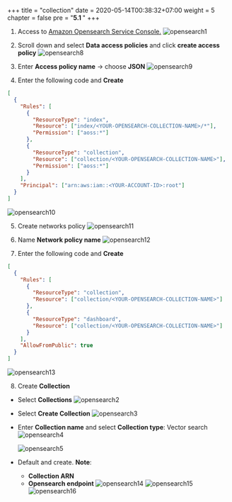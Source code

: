 +++
title = "collection"
date = 2020-05-14T00:38:32+07:00
weight = 5
chapter = false
pre = "<b>5.1 </b>"
+++

1. Access to [Amazon Opensearch Service Console.](https://us-east-1.console.aws.amazon.com/aos/home?region=us-east-1#opensearch)
   ![opensearch1](/images/5/opensearch1.png?width=90pc)

2. Scroll down and select **Data access policies** and click **create access policy**
    ![opensearch8](/images/5/opensearch8.png?width=90pc)

3. Enter **Access policy name** -> choose **JSON**
    ![opensearch9](/images/5/opensearch9.png?width=90pc)

4. Enter the following code and **Create**
```json
[
  {
    "Rules": [
      {
        "ResourceType": "index",
        "Resource": ["index/<YOUR-OPENSEARCH-COLLECTION-NAME>/*"],
        "Permission": ["aoss:*"]
      },
      {
        "ResourceType": "collection",
        "Resource": ["collection/<YOUR-OPENSEARCH-COLLECTION-NAME>"],
        "Permission": ["aoss:*"]
      }
    ],
    "Principal": ["arn:aws:iam::<YOUR-ACCOUNT-ID>:root"]
  }
]
```

![opensearch10](/images/5/opensearch10.png?width=91pc)


5. Create networks policy
    ![opensearch11](/images/5/opensearch11.png?width=90pc)

6. Name **Network policy name**
    ![opensearch12](/images/5/opensearch12.png?width=90pc)

7. Enter the following code and **Create**
```json
[
  {
    "Rules": [
      {
        "ResourceType": "collection",
        "Resource": ["collection/<YOUR-OPENSEARCH-COLLECTION-NAME>"]
      },
      {
        "ResourceType": "dashboard",
        "Resource": ["collection/<YOUR-OPENSEARCH-COLLECTION-NAME>"]
      }
    ],
    "AllowFromPublic": true
  }
]
```
![opensearch13](/images/5/opensearch13.png?width=90pc)


8. Create **Collection**
- Select **Collections**
    ![opensearch2](/images/5/opensearch2.png?width=90pc)

- Select **Create Collection**
    ![opensearch3](/images/5/opensearch3.png?width=90pc)

- Enter **Collection name** and select **Collection type**: Vector search
    ![opensearch4](/images/5/opensearch4.png?width=91pc)

    ![opensearch5](/images/5/opensearch5.png?width=90pc)

- Default and create. **Note**:
    - **Collection ARN**
    - **Opensearch endpoint**
    ![opensearch14](/images/5/opensearch14.png?width=91pc)
    ![opensearch15](/images/5/opensearch15.png?width=91pc)
    ![opensearch16](/images/5/opensearch16.png?width=90pc)
